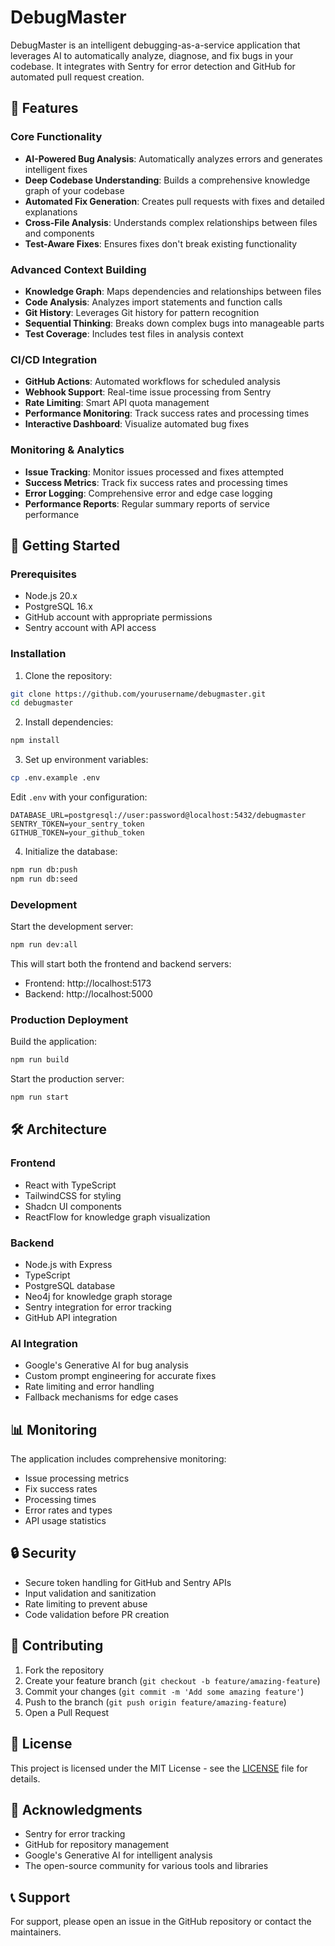 # DebugMaster

DebugMaster is an intelligent debugging-as-a-service application that leverages AI to automatically analyze, diagnose, and fix bugs in your codebase. It integrates with Sentry for error detection and GitHub for automated pull request creation.

## 🌟 Features

### Core Functionality
- **AI-Powered Bug Analysis**: Automatically analyzes errors and generates intelligent fixes
- **Deep Codebase Understanding**: Builds a comprehensive knowledge graph of your codebase
- **Automated Fix Generation**: Creates pull requests with fixes and detailed explanations
- **Cross-File Analysis**: Understands complex relationships between files and components
- **Test-Aware Fixes**: Ensures fixes don't break existing functionality

### Advanced Context Building
- **Knowledge Graph**: Maps dependencies and relationships between files
- **Code Analysis**: Analyzes import statements and function calls
- **Git History**: Leverages Git history for pattern recognition
- **Sequential Thinking**: Breaks down complex bugs into manageable parts
- **Test Coverage**: Includes test files in analysis context

### CI/CD Integration
- **GitHub Actions**: Automated workflows for scheduled analysis
- **Webhook Support**: Real-time issue processing from Sentry
- **Rate Limiting**: Smart API quota management
- **Performance Monitoring**: Track success rates and processing times
- **Interactive Dashboard**: Visualize automated bug fixes

### Monitoring & Analytics
- **Issue Tracking**: Monitor issues processed and fixes attempted
- **Success Metrics**: Track fix success rates and processing times
- **Error Logging**: Comprehensive error and edge case logging
- **Performance Reports**: Regular summary reports of service performance

## 🚀 Getting Started

### Prerequisites
- Node.js 20.x
- PostgreSQL 16.x
- GitHub account with appropriate permissions
- Sentry account with API access

### Installation

1. Clone the repository:
```bash
git clone https://github.com/yourusername/debugmaster.git
cd debugmaster
```

2. Install dependencies:
```bash
npm install
```

3. Set up environment variables:
```bash
cp .env.example .env
```
Edit `.env` with your configuration:
```env
DATABASE_URL=postgresql://user:password@localhost:5432/debugmaster
SENTRY_TOKEN=your_sentry_token
GITHUB_TOKEN=your_github_token
```

4. Initialize the database:
```bash
npm run db:push
npm run db:seed
```

### Development

Start the development server:
```bash
npm run dev:all
```

This will start both the frontend and backend servers:
- Frontend: http://localhost:5173
- Backend: http://localhost:5000

### Production Deployment

Build the application:
```bash
npm run build
```

Start the production server:
```bash
npm run start
```

## 🛠️ Architecture

### Frontend
- React with TypeScript
- TailwindCSS for styling
- Shadcn UI components
- ReactFlow for knowledge graph visualization

### Backend
- Node.js with Express
- TypeScript
- PostgreSQL database
- Neo4j for knowledge graph storage
- Sentry integration for error tracking
- GitHub API integration

### AI Integration
- Google's Generative AI for bug analysis
- Custom prompt engineering for accurate fixes
- Rate limiting and error handling
- Fallback mechanisms for edge cases

## 📊 Monitoring

The application includes comprehensive monitoring:
- Issue processing metrics
- Fix success rates
- Processing times
- Error rates and types
- API usage statistics

## 🔒 Security

- Secure token handling for GitHub and Sentry APIs
- Input validation and sanitization
- Rate limiting to prevent abuse
- Code validation before PR creation

## 🤝 Contributing

1. Fork the repository
2. Create your feature branch (`git checkout -b feature/amazing-feature`)
3. Commit your changes (`git commit -m 'Add some amazing feature'`)
4. Push to the branch (`git push origin feature/amazing-feature`)
5. Open a Pull Request

## 📝 License

This project is licensed under the MIT License - see the [LICENSE](LICENSE) file for details.

## 🙏 Acknowledgments

- Sentry for error tracking
- GitHub for repository management
- Google's Generative AI for intelligent analysis
- The open-source community for various tools and libraries

## 📞 Support

For support, please open an issue in the GitHub repository or contact the maintainers. 